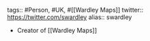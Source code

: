 ---
---

tags:: #Person, #UK, #[[Wardley Maps]] 
twitter:: https://twitter.com/swardley
alias:: swardley

- Creator of [[Wardley Maps]]